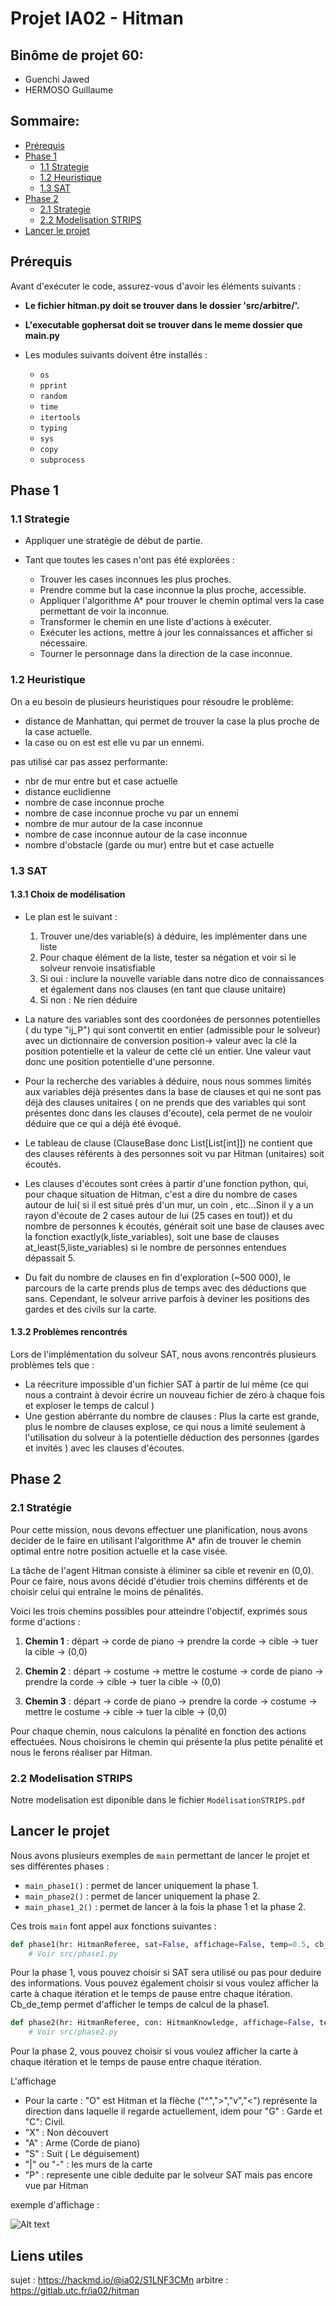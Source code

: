 # Projet IA02 - Hitman

## Binôme de projet 60:
- Guenchi Jawed
- HERMOSO Guillaume



## Sommaire:
- [Prérequis](#prérequis)
- [Phase 1](#phase-1)
    - [1.1 Strategie](#11-strategie)
    - [1.2 Heuristique](#12-heuristique)
    - [1.3 SAT](#13-sat)
- [Phase 2](#phase-2)
    - [2.1 Strategie](#21-strategie)
    - [2.2 Modelisation STRIPS](#22-modelisation-strips)
- [Lancer le projet](#lancer-le-projet)


## Prérequis
Avant d'exécuter le code, assurez-vous d'avoir les éléments suivants :

- **Le fichier hitman.py doit se trouver dans le dossier 'src/arbitre/'.**
- **L'executable gophersat doit se trouver dans le meme dossier que main.py**

- Les modules suivants doivent être installés :
    - `os`
    - `pprint`
    - `random`
    - `time`
    - `itertools`
    - `typing`
    - `sys`
    - `copy`
    - `subprocess`


## Phase 1

### 1.1 Strategie 

- Appliquer une stratégie de début de partie.
- Tant que toutes les cases n'ont pas été explorées :

    - Trouver les cases inconnues les plus proches.
    - Prendre comme but la case inconnue la plus proche, accessible.
    - Appliquer l'algorithme A* pour trouver le chemin optimal vers la case permettant de voir la inconnue.
    - Transformer le chemin en une liste d'actions à exécuter.
    - Exécuter les actions, mettre à jour les connaissances et afficher si nécessaire.
    - Tourner le personnage dans la direction de la case inconnue.

### 1.2 Heuristique 

On a eu besoin de plusieurs heuristiques pour résoudre le problème:
- distance de Manhattan, qui permet de trouver la case la plus proche de la case actuelle.
- la case ou on est est elle vu par un ennemi.

pas utilisé car pas assez performante:
- nbr de mur entre but et case actuelle
- distance euclidienne
- nombre de case inconnue proche
- nombre de case inconnue proche vu par un ennemi
- nombre de mur autour de la case inconnue
- nombre de case inconnue autour de la case inconnue
- nombre d'obstacle (garde ou mur) entre but et case actuelle





### 1.3 SAT 
#### 1.3.1 Choix de modélisation 
  
- Le plan est le suivant :
  
    1. Trouver une/des variable(s) à déduire, les implémenter dans une liste
    2. Pour chaque élément de la liste, tester sa négation et voir si le solveur renvoie insatisfiable
    3. Si oui : inclure la nouvelle variable dans notre dico de connaissances et également dans nos clauses (en tant que clause unitaire)
    4. Si non : Ne rien déduire
- La nature des variables sont des coordonées de personnes potentielles ( du type "ij_P") qui sont convertit en entier (admissible pour le solveur) avec un dictionnaire de conversion position-> valeur avec la clé la position potentielle et la valeur de cette clé un entier. Une valeur vaut donc une position potentielle d'une personne. 
- Pour la recherche des variables à déduire, nous nous sommes limités aux variables déjà présentes dans la base de clauses et qui ne sont pas déjà des clauses unitaires ( 
 on ne prends que des variables qui sont présentes donc dans les clauses d'écoute), cela permet de ne vouloir déduire que ce qui a déjà été évoqué.
- Le tableau de clause (ClauseBase donc List[List[int]]) ne contient que des clauses référents à des personnes soit vu par Hitman (unitaires) soit écoutés.
- Les clauses d'écoutes sont crées à partir d'une fonction python, qui, pour chaque situation de Hitman, c'est a dire du nombre de cases autour de lui( si il est situé près d'un mur, un coin , etc...Sinon il y a un rayon d'écoute de 2 cases autour de lui (25 cases en tout)) et du nombre de personnes k écoutés, générait soit une base de clauses avec la fonction exactly(k,liste_variables), soit une base de clauses at_least(5,liste_variables) si le nombre de personnes entendues dépassait 5. 
- Du fait du nombre de clauses en fin d'exploration (~500 000), le parcours de la carte prends plus de temps avec des déductions que sans. Cependant, le solveur arrive parfois à deviner les positions des gardes et des civils sur la carte.

  
#### 1.3.2 Problèmes rencontrés 

Lors de l'implémentation du solveur SAT, nous avons rencontrés plusieurs problèmes tels que : 
- La réecriture impossible d'un fichier SAT à partir de lui même (ce qui nous a contraint à devoir écrire un nouveau fichier de zéro à chaque fois et exploser le temps de calcul )
- Une gestion abérrante du nombre de clauses : Plus la carte est grande, plus le nombre de clauses explose, ce qui nous a limité seulement à l'utilisation du solveur à la potentielle déduction des personnes (gardes et invités ) avec les clauses d'écoutes.

  






## Phase 2


### 2.1 Stratégie 
Pour cette mission, nous devons effectuer une planification, nous avons decider de le faire en utilisant l'algorithme A* afin de trouver le chemin optimal entre notre position actuelle et la case visée. 

La tâche de l'agent Hitman consiste à éliminer sa cible et revenir en (0,0). Pour ce faire, nous avons décidé d'étudier trois chemins différents et de choisir celui qui entraîne le moins de pénalités.

Voici les trois chemins possibles pour atteindre l'objectif, exprimés sous forme d'actions :

1. **Chemin 1** : départ -> corde de piano -> prendre la corde -> cible -> tuer la cible -> (0,0)

2. **Chemin 2** : départ -> costume -> mettre le costume -> corde de piano -> prendre la corde -> cible -> tuer la cible -> (0,0)

3. **Chemin 3** : départ -> corde de piano -> prendre la corde -> costume -> mettre le costume -> cible -> tuer la cible -> (0,0)

Pour chaque chemin, nous calculons la pénalité en fonction des actions effectuées. Nous choisirons le chemin qui présente la plus petite pénalité et nous le ferons réaliser par Hitman.

### 2.2 Modelisation STRIPS 
Notre modelisation est diponible dans le fichier `ModélisationSTRIPS.pdf`




## Lancer le projet

Nous avons plusieurs exemples de `main` permettant de lancer le projet et ses différentes phases :

- `main_phase1()` : permet de lancer uniquement la phase 1.
- `main_phase2()` : permet de lancer uniquement la phase 2.
- `main_phase1_2()` : permet de lancer à la fois la phase 1 et la phase 2.

Ces trois `main` font appel aux fonctions suivantes :

```python
def phase1(hr: HitmanReferee, sat=False, affichage=False, temp=0.5, cb_de_temp=True):
    # Voir src/phase1.py
```
Pour la phase 1, vous pouvez choisir si SAT sera utilisé ou pas pour deduire des informations. Vous pouvez également choisir si vous voulez afficher la carte à chaque itération et le temps de pause entre chaque itération. Cb_de_temp permet d'afficher le temps de calcul de la phase1.

```python
def phase2(hr: HitmanReferee, con: HitmanKnowledge, affichage=False, temp=0.5):
    # Voir src/phase2.py
```
Pour la phase 2, vous pouvez choisir si vous voulez afficher la carte à chaque itération et le temps de pause entre chaque itération.

L'affichage 
- Pour la carte : "O" est Hitman et la flèche ("^",">","v","<") représente la direction dans laquelle il regarde actuellement, idem pour "G" : Garde et "C": Civil.
- "X" : Non découvert
- "A" : Arme (Corde de piano)
- "S" : Suit ( Le déguisement)
- "|" ou "-" : les murs de la carte 
- "P" : represente une cible deduite par le solveur SAT mais pas encore vue par Hitman

exemple d'affichage :

![Alt text](image.png)

## Liens utiles

sujet : https://hackmd.io/@ia02/S1LNF3CMn
arbitre : https://gitlab.utc.fr/ia02/hitman 
